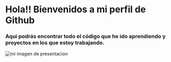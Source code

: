 # Hola!! Bienvenidos a mi perfil de Github


### Aqui podrás encontrar todo el código que he ido aprendiendo y proyectos en los que estoy trabajando.

![mi imagen de presentacion](https://pixabay.com/es/illustrations/ai-generado-tecnico-tecnolog%C3%ADa-9000691/)
